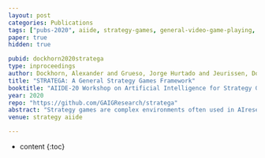 ```yaml
---
layout: post
categories: Publications
tags: ["pubs-2020", aiide, strategy-games, general-video-game-playing, rhea, mcts]
paper: true
hidden: true

pubid: dockhorn2020stratega
type: inproceedings
author: Dockhorn, Alexander and Grueso, Jorge Hurtado and Jeurissen, Dominik and Liebana, Diego Perez 
title: "STRATEGA: A General Strategy Games Framework"
booktitle: "AIIDE-20 Workshop on Artificial Intelligence for Strategy Games"
year: 2020
repo: "https://github.com/GAIGResearch/stratega"
abstract: "Strategy games are complex environments often used in AIresearch to evaluate new algorithms. Despite the commonalities of most strategy games, often research is focused on one game only, which may lead to bias or overfitting to a particular environment. In this paper, we motivate and present STRATEGA - a general strategy games framework for playing n-player turn-based and real-time strategy games. The platform currently implements turn-based games, which can be configured via YAML-files. It exposes an API with access to a forward model to facilitate research on statistical forward planning agents. The framework and agents can log information during games for analysing and debugging algorithms. We also present some sample rule-based agents, as well as search-based agents like Monte Carlo Tree Search and Rolling Horizon Evolution, and quantitatively analyse their performance to demonstrate the use of the framework. Results, although purely illustrative, show the known problems that traditional search-based agents have when dealing with high branching factors in these games."
venue: strategy aiide

---
```


* content
{:toc}

